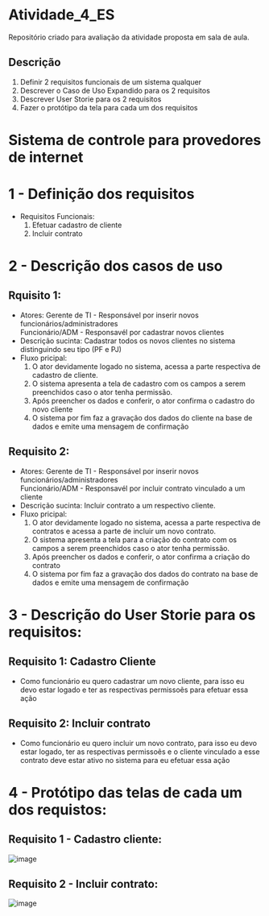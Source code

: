 # Atividade_4_ES
Repositório criado para avaliação da atividade proposta em sala de aula.

## Descrição
  1. Definir 2 requisitos funcionais de um sistema qualquer
  2. Descrever o Caso de Uso Expandido para os 2 requisitos
  3. Descrever User Storie para os 2 requisitos
  4. Fazer o protótipo da tela para cada um dos requisitos
 
 # Sistema de controle para provedores de internet
 
 
# 1 - Definição dos requisitos
   * Requisitos Funcionais:
      1. Efetuar cadastro de cliente
      2. Incluir contrato

# 2 - Descrição dos casos de uso
  ## Rquisito 1:
   * Atores: 
      Gerente de TI - Responsável por inserir novos funcionários/administradores   
      Funcionário/ADM - Responsavél por cadastrar novos clientes
   * Descrição sucinta:
      Cadastrar todos os novos clientes no sistema distinguindo seu tipo (PF e PJ)
   * Fluxo pricipal:
      1. O ator devidamente logado no sistema, acessa a parte respectiva de cadastro de cliente.
      2. O sistema apresenta a tela de cadastro com os campos a serem preenchidos caso o ator tenha permissão.
      3. Após preencher os dados e conferir, o ator confirma o cadastro do novo cliente
      4. O sistema por fim faz a gravação dos dados do cliente na base de dados e emite uma mensagem de confirmação
  ## Requisito 2:
   * Atores:
      Gerente de TI - Responsável por inserir novos funcionários/administradores   
      Funcionário/ADM - Responsavél por incluir contrato vinculado a um cliente
   * Descrição sucinta:
      Incluir contrato a um respectivo cliente.
   * Fluxo pricipal:
      1. O ator devidamente logado no sistema, acessa a parte respectiva de contratos e acessa a parte de incluir um novo contrato.
      2. O sistema apresenta a tela para a criação do contrato com os campos a serem preenchidos caso o ator tenha permissão.
      3. Após preencher os dados e conferir, o ator confirma a criação do contrato
      4. O sistema por fim faz a gravação dos dados do contrato na base de dados e emite uma mensagem de confirmação

# 3 - Descrição do User Storie para os requisitos:
  ## Requisito 1: Cadastro Cliente
   * Como funcionário eu quero cadastrar um novo cliente, para isso eu devo estar logado e ter as respectivas permissoẽs para efetuar essa ação
  ## Requisito 2: Incluir contrato
   * Como funcionário eu quero incluir um novo contrato, para isso eu devo estar logado, ter as respectivas permissoẽs e o cliente vinculado a esse contrato deve estar ativo no sistema para eu efetuar essa ação
  
# 4 - Protótipo das telas de cada um dos requistos:
  ## Requisito 1 - Cadastro cliente:
  
   ![image](https://user-images.githubusercontent.com/47585001/190307790-054d0c2d-1aca-4e89-9b87-9c4c346d9c90.png)

  ## Requisito 2 - Incluir contrato:
  
   ![image](https://user-images.githubusercontent.com/47585001/190309214-f694e73b-9f51-4ef5-967c-a833b282569a.png)

    
    
